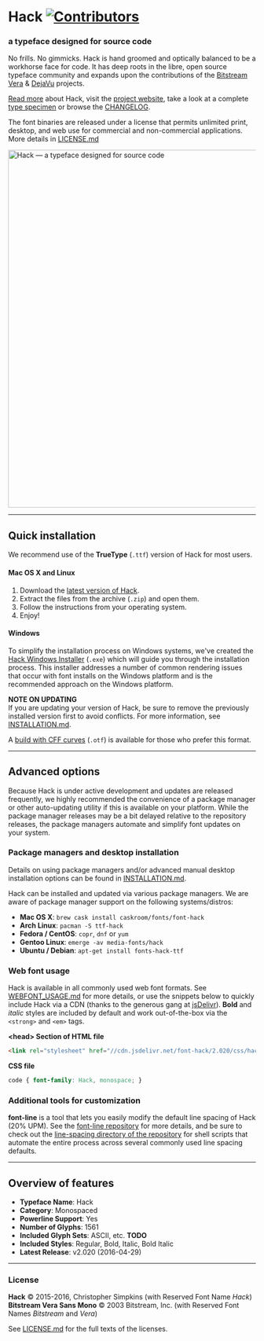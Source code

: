 
# Hack  [![Contributors](https://img.shields.io/badge/contributors-104-orange.svg?style=flat)](https://github.com/chrissimpkins/Hack/blob/master/CONTRIBUTORS.md)

### a typeface designed for source code

No frills. No gimmicks. Hack is hand groomed and optically balanced to be a workhorse face for code. It has deep roots in the libre, open source typeface community and expands upon the contributions of the [Bitstream Vera](https://www.gnome.org/fonts/) &amp; [DejaVu](http://dejavu-fonts.org/wiki/Main_Page) projects.

[Read more](docs/ABOUT.md) about Hack, visit the [project website](http://sourcefoundry.org/hack/), take a look at a complete [type specimen](http://chrissimpkins.github.io/Hack/font-specimen.html) or browse the [CHANGELOG](CHANGELOG.md).

The font binaries are released under a license that permits unlimited print, desktop, and web use for commercial and non-commercial applications. More details in [LICENSE.md](LICENSE.md)

<a href="https://sourcefoundry.org/hack/"><img src="img/hack-specimen-2.png" alt="Hack &mdash; a typeface designed for source code" width="728"></a>

---

## Quick installation

We recommend use of the **TrueType** (`.ttf`) version of Hack for most users.

#### Mac OS X and Linux

1. Download the [latest version of Hack][ttf_latest].
2. Extract the files from the archive (`.zip`) and open them.
3. Follow the instructions from your operating system.
4. Enjoy!

#### Windows

To simplify the installation process on Windows systems, we've created the [Hack Windows Installer](https://github.com/source-foundry/Hack-windows-installer/releases/latest) (`.exe`) which will guide you through the installation process. This installer addresses a number of common rendering issues that occur with font installs on the Windows platform and is the recommended approach on the Windows platform.

**NOTE ON UPDATING**<br>
If you are updating your version of Hack, be sure to remove the previously installed version first to avoid conflicts. For more information, see [INSTALLATION.md](docs/INSTALLATION.md).

A [build with CFF curves][otf_latest] (`.otf`) is available for those who prefer this format.

---

## Advanced options

Because Hack is under active development and updates are released frequently, we highly recommended the convenience of a package manager or other auto-updating utility if this is available on your platform. While the package manager releases may be a bit delayed relative to the repository releases, the package managers automate and simplify font updates on your system.

### Package managers and desktop installation

Details on using package managers and/or advanced manual desktop installation options can be found in [INSTALLATION.md](docs/INSTALLATION.md).

Hack can be installed and updated via various package managers. We are aware of package manager support on the following systems/distros:

- **Mac OS X**: `brew cask install caskroom/fonts/font-hack`
- **Arch Linux**: `pacman -S ttf-hack`
- **Fedora / CentOS**: `copr`, `dnf` or `yum`
- **Gentoo Linux**: `emerge -av media-fonts/hack`
- **Ubuntu / Debian**: `apt-get install fonts-hack-ttf`

<!-- TODO @david: the Fedora/CentOS are a set of multiline commands, how best to display these (see original README).  Users will need all of the info contained previously -->

### Web font usage

Hack is available in all commonly used web font formats. See [WEBFONT_USAGE.md](docs/WEBFONT_USAGE.md) for more details, or use the snippets below to quickly include Hack via a CDN (thanks to the generous gang at [jsDelivr](https://github.com/jsdelivr/jsdelivr)). **Bold** and _italic_ styles are included by default and work out-of-the-box via the `<strong>` and `<em>` tags.

**&lt;head&gt; Section of HTML file**

```html
<link rel="stylesheet" href="//cdn.jsdelivr.net/font-hack/2.020/css/hack.min.css">
```
**CSS file**

```css
code { font-family: Hack, monospace; }
```

### Additional tools for customization

**font-line** is a tool that lets you easily modify the default line spacing of Hack (20% UPM). See the [font-line repository](https://github.com/source-foundry/font-line) for more details, and be sure to check out the [line-spacing directory of the repository](https://github.com/chrissimpkins/Hack/tree/master/tools/line-spacing) for shell scripts that automate the entire process across several commonly used line spacing defaults.

---

## Overview of features

- **Typeface Name**: Hack
- **Category**: Monospaced
- **Powerline Support**: Yes
- **Number of Glyphs**: 1561
- **Included Glyph Sets**: ASCII, etc. **TODO**
- **Included Styles**: Regular, Bold, Italic, Bold Italic
- **Latest Release**: v2.020 (2016-04-29)

---

### License

**Hack** &copy; 2015-2016, Christopher Simpkins (with Reserved Font Name _Hack_)<br>
**Bitstream Vera Sans Mono** &copy; 2003 Bitstream, Inc. (with Reserved Font Names _Bitstream_ and _Vera_)

<!--
**Hack** &copy; 2015-2016, Christopher Simpkins with Reserved Font Name Hack.<br>
Hack Open Font License &amp; Bitstream Vera License

**Bitstream Vera Sans Mono** &copy; 2003 Bitstream, Inc. with Reserved Font Names Bitstream and Vera<br>
Bitstream Vera License
-->

See [LICENSE.md](https://github.com/chrissimpkins/Hack/blob/master/LICENSE.md) for the full texts of the licenses.

[otf_latest]: https://github.com/chrissimpkins/Hack/releases/download/v2.020/Hack-v2_020-otf.zip
[ttf_latest]: https://github.com/chrissimpkins/Hack/releases/download/v2.020/Hack-v2_020-ttf.zip
